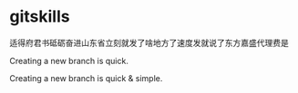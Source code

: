 # gitskills

适得府君书砥砺奋进山东省立刻就发了啥地方了速度发就说了东方嘉盛代理费是

Creating a new branch is quick.

Creating a new branch is quick & simple.